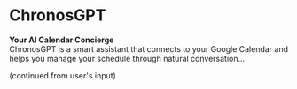 # ChronosGPT

**Your AI Calendar Concierge**  
ChronosGPT is a smart assistant that connects to your Google Calendar and helps you manage your schedule through natural conversation...

(continued from user's input)
